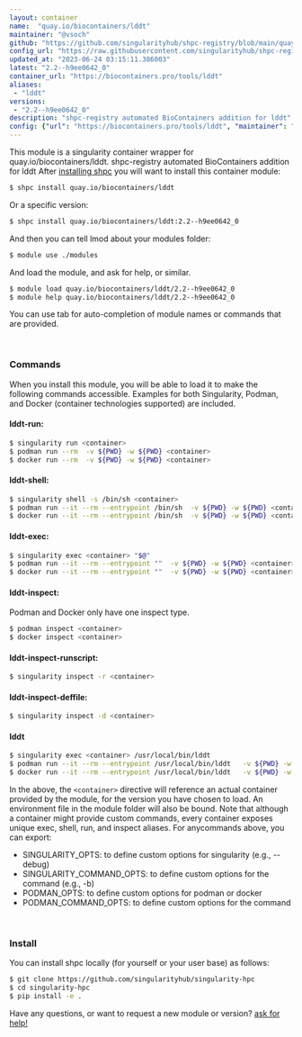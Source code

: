 ```yaml
---
layout: container
name:  "quay.io/biocontainers/lddt"
maintainer: "@vsoch"
github: "https://github.com/singularityhub/shpc-registry/blob/main/quay.io/biocontainers/lddt/container.yaml"
config_url: "https://raw.githubusercontent.com/singularityhub/shpc-registry/main/quay.io/biocontainers/lddt/container.yaml"
updated_at: "2023-06-24 03:15:11.386003"
latest: "2.2--h9ee0642_0"
container_url: "https://biocontainers.pro/tools/lddt"
aliases:
 - "lddt"
versions:
 - "2.2--h9ee0642_0"
description: "shpc-registry automated BioContainers addition for lddt"
config: {"url": "https://biocontainers.pro/tools/lddt", "maintainer": "@vsoch", "description": "shpc-registry automated BioContainers addition for lddt", "latest": {"2.2--h9ee0642_0": "sha256:8f15a5d8edac35149aeddf173805abc0dcb81748bda9e675cafb6884471b28ca"}, "tags": {"2.2--h9ee0642_0": "sha256:8f15a5d8edac35149aeddf173805abc0dcb81748bda9e675cafb6884471b28ca"}, "docker": "quay.io/biocontainers/lddt", "aliases": {"lddt": "/usr/local/bin/lddt"}}
---
```


This module is a singularity container wrapper for quay.io/biocontainers/lddt.
shpc-registry automated BioContainers addition for lddt
After [installing shpc](#install) you will want to install this container module:


```bash
$ shpc install quay.io/biocontainers/lddt
```

Or a specific version:

```bash
$ shpc install quay.io/biocontainers/lddt:2.2--h9ee0642_0
```

And then you can tell lmod about your modules folder:

```bash
$ module use ./modules
```

And load the module, and ask for help, or similar.

```bash
$ module load quay.io/biocontainers/lddt/2.2--h9ee0642_0
$ module help quay.io/biocontainers/lddt/2.2--h9ee0642_0
```

You can use tab for auto-completion of module names or commands that are provided.

<br>

### Commands

When you install this module, you will be able to load it to make the following commands accessible.
Examples for both Singularity, Podman, and Docker (container technologies supported) are included.

#### lddt-run:

```bash
$ singularity run <container>
$ podman run --rm  -v ${PWD} -w ${PWD} <container>
$ docker run --rm  -v ${PWD} -w ${PWD} <container>
```

#### lddt-shell:

```bash
$ singularity shell -s /bin/sh <container>
$ podman run --it --rm --entrypoint /bin/sh  -v ${PWD} -w ${PWD} <container>
$ docker run --it --rm --entrypoint /bin/sh  -v ${PWD} -w ${PWD} <container>
```

#### lddt-exec:

```bash
$ singularity exec <container> "$@"
$ podman run --it --rm --entrypoint ""  -v ${PWD} -w ${PWD} <container> "$@"
$ docker run --it --rm --entrypoint ""  -v ${PWD} -w ${PWD} <container> "$@"
```

#### lddt-inspect:

Podman and Docker only have one inspect type.

```bash
$ podman inspect <container>
$ docker inspect <container>
```

#### lddt-inspect-runscript:

```bash
$ singularity inspect -r <container>
```

#### lddt-inspect-deffile:

```bash
$ singularity inspect -d <container>
```


#### lddt

```bash
$ singularity exec <container> /usr/local/bin/lddt
$ podman run --it --rm --entrypoint /usr/local/bin/lddt   -v ${PWD} -w ${PWD} <container> -c " $@"
$ docker run --it --rm --entrypoint /usr/local/bin/lddt   -v ${PWD} -w ${PWD} <container> -c " $@"
```



In the above, the `<container>` directive will reference an actual container provided
by the module, for the version you have chosen to load. An environment file in the
module folder will also be bound. Note that although a container
might provide custom commands, every container exposes unique exec, shell, run, and
inspect aliases. For anycommands above, you can export:

 - SINGULARITY_OPTS: to define custom options for singularity (e.g., --debug)
 - SINGULARITY_COMMAND_OPTS: to define custom options for the command (e.g., -b)
 - PODMAN_OPTS: to define custom options for podman or docker
 - PODMAN_COMMAND_OPTS: to define custom options for the command

<br>

### Install

You can install shpc locally (for yourself or your user base) as follows:

```bash
$ git clone https://github.com/singularityhub/singularity-hpc
$ cd singularity-hpc
$ pip install -e .
```

Have any questions, or want to request a new module or version? [ask for help!](https://github.com/singularityhub/singularity-hpc/issues)